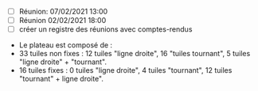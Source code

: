 - [ ] Réunion: 07/02/2021 13:00
- [ ] Réunion 02/02/2021 18:00 
- [ ] créer un registre des réunions avec comptes-rendus
- Le plateau est composé de : 
- 33 tuiles non fixes : 12 tuiles "ligne droite", 16 "tuiles tournant", 5 tuiles "ligne droite" + "tournant".
- 16 tuiles fixes : 0 tuiles "ligne droite", 4 tuiles "tournant", 12 tuiles "tournant" + ligne droite".
